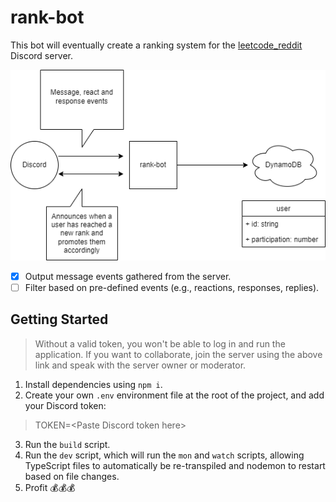 # rank-bot

This bot will eventually create a ranking system for the [leetcode_reddit](https://discord.gg/B45J8HKNth) Discord server.

![rank-bot v1 diagram][]

[rank-bot v1 diagram]: images/rank-bot.drawio.png

- [x] Output message events gathered from the server.
- [ ] Filter based on pre-defined events (e.g., reactions, responses, replies).

## Getting Started

> Without a valid token, you won't be able to log in and run the application. If you want to collaborate, join the server using the above link and speak with the server owner or moderator.

1. Install dependencies using `npm i`.
2. Create your own `.env` environment file  at the root of the project, and add your Discord token:

> TOKEN=\<Paste Discord token here\>

3. Run the `build` script.
4. Run the `dev` script, which will run the `mon` and `watch` scripts, allowing TypeScript files to automatically be re-transpiled and nodemon to restart based on file changes.
5. Profit 💰💰💰